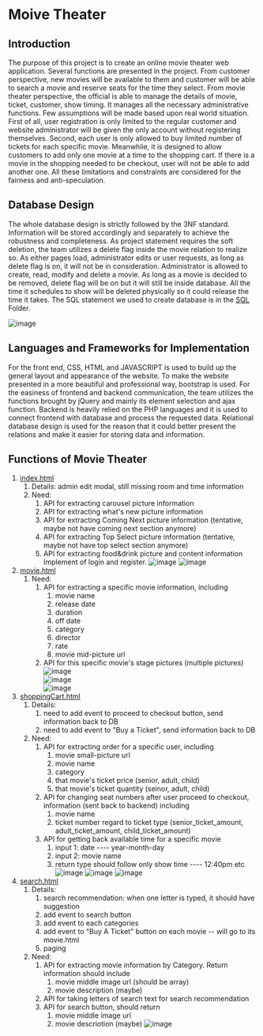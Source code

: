 Moive Theater
=========

Introduction
---------

The purpose of this project is to create an online movie theater web application. Several functions are presented in the project. From customer perspective, new movies will be available to them and customer will be able to search a movie and reserve seats for the time they select. From movie theater perspective, the official is able to manage the details of movie, ticket, customer, show timing. It manages all the necessary administrative functions. Few assumptions will be made based upon real world situation. First of all, user registration is only limited to the regular customer and website administrator will be given the only account without registering themselves. Second, each user is only allowed to buy limited number of tickets for each specific movie. Meanwhile, it is designed to allow customers to add only one movie at a time to the shopping cart. If there is a movie in the shopping needed to be checkout, user will not be able to add another one. All these limitations and constraints are considered for the fairness and anti-speculation.

Database Design
-----------
The whole database design is strictly followed by the 3NF standard. Information will be stored accordingly and separately to achieve the robustness and completeness. As project statement requires the soft deletion, the team utilizes a delete flag inside the movie relation to realize so. As either pages load, administrator edits or user requests, as long as delete flag is on, it will not be in consideration. Administrator is allowed to create, read, modify and delete a
movie. As long as a movie is decided to be removed, delete flag will be on but it will still be inside database. All the time it schedules to show will be deleted physically so it could release the time it takes. The SQL statement we used to create database is in the [SQL](https://github.com/momodidi119/Movie-Theater/tree/master/sql) Folder.

![image](https://github.com/momodidi119/Movie-Theater/blob/master/readmeImages/database.png)

Languages and Frameworks for Implementation
-------------------
For the front end, CSS, HTML and JAVASCRIPT is used to build up the general layout and appearance of the website. To make the website presented in a more beautiful and professional way, bootstrap is used. For the easiness of frontend and backend communication, the team utilizes the functions brought by jQuery and mainly its element selection and ajax function. Backend is heavily relied on the PHP languages and it is used to connect frontend with database and process the requested data. Relational database design is used for the reason that it could better present the relations and make it easier for storing data and information.

Functions of Movie Theater
---------------
1. [index.html](https://github.com/momodidi119/Movie-Theater/blob/master/index.html)
   1. Details: admin edit modal, still missing room and time information
   2. Need:
      1. API for extracting carousel picture information
      2. API for extracting what's new picture information
      3. API for extracting Coming Next picture information (tentative, maybe not have coming next section anymore)
      4. API for extracting Top Select picture information (tentative, maybe not have top select section anymore)
      5. API for extracting food&drink picture and content information
Implement of login and register.
![image](https://github.com/momodidi119/Movie-Theater/blob/master/readmeImages/login.png)
![image](https://github.com/momodidi119/Movie-Theater/blob/master/readmeImages/register.png)
2. [movie.html](https://github.com/momodidi119/Movie-Theater/blob/master/movie.html)
   1. Need:
      1. API for extracting a specific movie information, including
         1.  movie name
         2. release date
         3. duration
         4. off date
         5. category
         6. director
         7. rate
         8. movie mid-picture url
      2. API for this specific movie's stage pictures (multiple pictures)
![image](https://github.com/momodidi119/Movie-Theater/blob/master/readmeImages/movie_page.png)    
![image](https://github.com/momodidi119/Movie-Theater/blob/master/readmeImages/movie_image_setting.png)   
![image](https://github.com/momodidi119/Movie-Theater/blob/master/readmeImages/modify_delete_movie.png)   
3. [shoppingCart.html](https://github.com/momodidi119/Movie-Theater/blob/master/shoppingCart.html)
   1. Details:
      1. need to add event to proceed to checkout button, send information back to DB
      2. need to add event to "Buy a Ticket", send information back to DB
   2. Need:
      1. API for extracting order for a specific user, including
         1. movie small-picture url
         2. movie name
         3. category
         4. that movie's ticket price (senior, adult, child)
         5. that movie's ticket quantity (seinor, adult, child)
      2. API for changing seat numbers after user proceed to checkout, information (sent back to backend) including
         1. movie name
         2. ticket number regard to ticket type (senior_ticket_amount, adult_ticket_amount, child_ticket_amount)
      3. API for getting back available time for a specific movie 
         1. input 1: date ---- year-month-day
         2. input 2: movie name
         3. return type should follow only show time ---- 12:40pm etc
![image](https://github.com/momodidi119/Movie-Theater/blob/master/readmeImages/shopping_cart.png)
![image](https://github.com/momodidi119/Movie-Theater/blob/master/readmeImages/food_view.png)
![image](https://github.com/momodidi119/Movie-Theater/blob/master/readmeImages/buy_ticket.png)
4. [search.html](https://github.com/momodidi119/Movie-Theater/blob/master/search.html)
   1. Details:
      1. search recommendation: when one letter is typed, it should have suggestion
      2. add event to search button
      3. add event to each categories
      4. add event to "Buy A Ticket" button on each movie -- will go to its movie.html
      5. paging
   2. Need:
      1. API for extracting movie information by Category. Return information should include
         1. movie middle image url (should be array)
         2. movie description (maybe)
      2. API for taking letters of search text for search recommendation
      3. API for search button, should return
         1. movie middle image url
         2. movie descriotion (maybe)
![image](https://github.com/momodidi119/Movie-Theater/blob/master/readmeImages/search_view.png)
